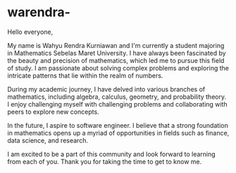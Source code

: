 # warendra-
Hello everyone,

My name is Wahyu Rendra Kurniawan and I'm currently a student majoring in Mathematics Sebelas Maret University. I have always been fascinated by the beauty and precision of mathematics, which led me to pursue this field of study. I am passionate about solving complex problems and exploring the intricate patterns that lie within the realm of numbers.

During my academic journey, I have delved into various branches of mathematics, including algebra, calculus, geometry, and probability theory. I enjoy challenging myself with challenging problems and collaborating with peers to explore new concepts.
 
In the future, I aspire to software engineer. I believe that a strong foundation in mathematics opens up a myriad of opportunities in fields such as finance, data science, and research.

I am excited to be a part of this community and look forward to learning from each of you. Thank you for taking the time to get to know me.
